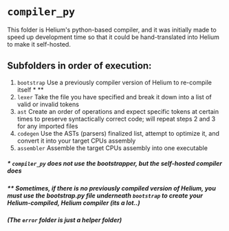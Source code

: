
# `compiler_py`
This folder is Helium's python-based compiler, and it was initially
made to speed up development time so that it could be hand-translated
into Helium to make it self-hosted.

## Subfolders in order of execution:
1. `bootstrap` Use a previously compiler version of Helium to re-compile itself * **
2. `lexer` Take the file you have specified and break it down into a list of valid or invalid tokens
3. `ast` Create an order of operations and expect specific tokens at certain times to preserve syntactically correct code; will repeat steps 2 and 3 for any imported files
4. `codegen` Use the ASTs (parsers) finalized list, attempt to optimize it, and convert it into your target CPUs assembly
5. `assembler` Assemble the target CPUs assembly into one executable

##### * `compiler_py` does not use the bootstrapper, but the self-hosted compiler does
##### ** Sometimes, if there is no previously compiled version of Helium, you must use the bootstrap.py file underneath `bootstrap` to create your Helium-compiled, Helium compiler (its a lot..)
##### (The `error` folder is just a helper folder)
